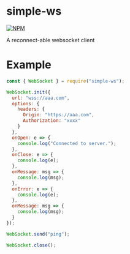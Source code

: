 # simple-ws

[![NPM](https://img.shields.io/npm/v/simple-ws.svg)](https://www.npmjs.com/package/simple-ws)

A reconnect-able websocket client

# Example

```javascript
const { WebSocket } = require("simple-ws");

WebSocket.init({
  url: "wss://aaa.com",
  options: {
    headers: {
      Origin: "https://aaa.com",
      Authorization: "xxxx"
    }
  },
  onOpen: e => {
    console.log("Connected to server.");
  },
  onClose: e => {
    console.log(e);
  },
  onMessage: msg => {
    console.log(msg);
  },
  onError: e => {
    console.log(e);
  },
  onMessage: msg => {
    console.log(msg);
  }
});

WebSocket.send("ping");

WebSocket.close();
```
